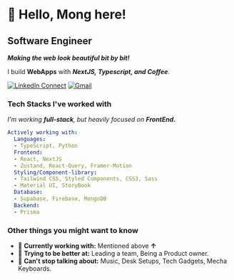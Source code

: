 # 👋 Hello, Mong here!

## Software Engineer

_**Making the web look beautiful bit by bit!**_

I build **WebApps** with **_NextJS, Typescript, and Coffee_**. 

[![LinkedIn Connect](https://img.shields.io/badge/%20-Connect-black?color=222244&labelColor=000000&logo=linkedin&logoColor=f5f7fe)](https://www.linkedin.com/in/thuee-mong-sing-520127220/)
[![Gmail](https://img.shields.io/badge/%20-Send%20Mail-black?color=222244&labelColor=000000&logo=gmail&logoColor=f5f7fe)](mailto:thueemongs@gmail.com?subject=From%20GitHub&&body=Hi,%20there.%20Found%20you%20on%20GitHub!%20Let's%20talk%20about...)

### Tech Stacks I've worked with

_I'm working **full-stack**, but heavily focused on **FrontEnd.**_

```yaml
Actively working with:
  Languages:
  - TypeScript, Python
  Frontend:
  - React, NextJS
  - Zustand, React-Query, Framer-Motion
  Styling/Component-library:
  - Tailwind CSS, Styled Components, CSS3, Sass
  - Material UI, StoryBook
  Database:
  - Supabase, Firebase, MongoDB
  Backend:
  - Prisma
```

### Other things you might want to know

- 🔭 <b>Currently working with:</b> Mentioned above **↑**
- 🌱 <b>Trying to be better at:</b> Leading a team, Being a Product owner.
- 💬 <b>Can't stop talking about:</b> Music, Desk Setups, Tech Gadgets, Mecha Keyboards.
